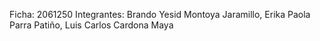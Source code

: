 Ficha: 2061250 
Integrantes: Brando Yesid Montoya Jaramillo, Erika Paola Parra Patiño, Luis Carlos Cardona Maya 
